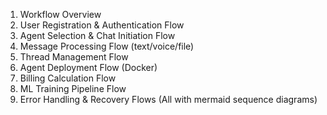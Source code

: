 1. Workflow Overview
2. User Registration & Authentication Flow
3. Agent Selection & Chat Initiation Flow
4. Message Processing Flow (text/voice/file)
5. Thread Management Flow
6. Agent Deployment Flow (Docker)
7. Billing Calculation Flow
8. ML Training Pipeline Flow
9. Error Handling & Recovery Flows
(All with mermaid sequence diagrams)
